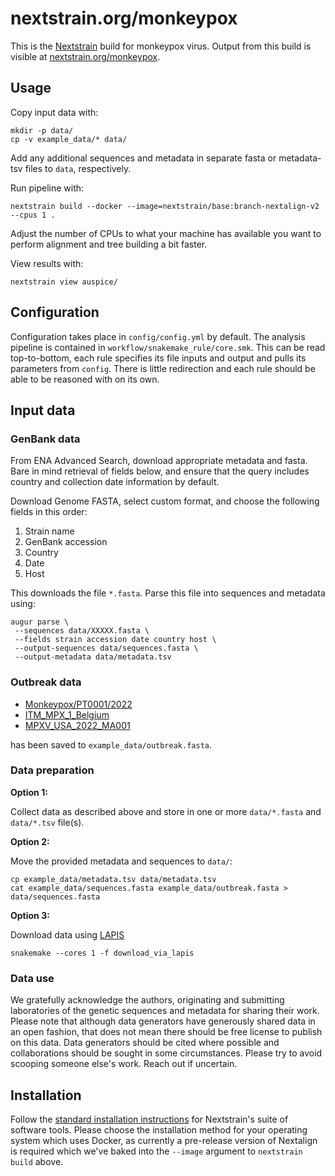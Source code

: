 # nextstrain.org/monkeypox

This is the [Nextstrain](https://nextstrain.org) build for monkeypox virus. Output from this build is visible at [nextstrain.org/monkeypox](https://nextstrain.org/monkeypox).

## Usage

Copy input data with:
```
mkdir -p data/
cp -v example_data/* data/
```
Add any additional sequences and metadata in separate fasta or metadata-tsv files to `data`, respectively.

Run pipeline with:
```
nextstrain build --docker --image=nextstrain/base:branch-nextalign-v2 --cpus 1 .
```

Adjust the number of CPUs to what your machine has available you want to perform alignment and tree building a bit faster.

View results with:
```
nextstrain view auspice/
```

## Configuration

Configuration takes place in `config/config.yml` by default.
The analysis pipeline is contained in `workflow/snakemake_rule/core.smk`.
This can be read top-to-bottom, each rule specifies its file inputs and output and pulls its parameters from `config`.
There is little redirection and each rule should be able to be reasoned with on its own.

## Input data

### GenBank data

From ENA Advanced Search, download appropriate metadata and fasta. Bare in mind retrieval of fields below, and ensure that the query includes country and collection date information by default.

Download Genome FASTA, select custom format, and choose the following fields in this order:
1. Strain name
2. GenBank accession
3. Country
4. Date
5. Host

This downloads the file `*.fasta`. Parse this file into sequences and metadata using:
```
augur parse \
 --sequences data/XXXXX.fasta \
 --fields strain accession date country host \
 --output-sequences data/sequences.fasta \
 --output-metadata data/metadata.tsv
```


### Outbreak data

- [Monkeypox/PT0001/2022](https://virological.org/t/first-draft-genome-sequence-of-monkeypox-virus-associated-with-the-suspected-multi-country-outbreak-may-2022-confirmed-case-in-portugal/799)
- [ITM_MPX_1_Belgium](https://virological.org/t/belgian-case-of-monkeypox-virus-linked-to-outbreak-in-portugal/801)
- [MPXV_USA_2022_MA001](https://www.ncbi.nlm.nih.gov/nuccore/ON563414)

has been saved to `example_data/outbreak.fasta`.

### Data preparation

**Option 1:**

Collect data as described above and store in one or more `data/*.fasta` and `data/*.tsv` file(s).

**Option 2:**

Move the provided metadata and sequences to `data/`:
```
cp example_data/metadata.tsv data/metadata.tsv
cat example_data/sequences.fasta example_data/outbreak.fasta > data/sequences.fasta
```

**Option 3:**

Download data using [LAPIS](https://mpox-lapis.gen-spectrum.org/docs)
```
snakemake --cores 1 -f download_via_lapis
```

### Data use

We gratefully acknowledge the authors, originating and submitting laboratories of the genetic
sequences and metadata for sharing their work. Please note that although data generators have
generously shared data in an open fashion, that does not mean there should be free license to
publish on this data. Data generators should be cited where possible and collaborations should be
sought in some circumstances. Please try to avoid scooping someone else's work. Reach out if
uncertain.

## Installation

Follow the [standard installation instructions](https://docs.nextstrain.org/en/latest/install.html) for Nextstrain's suite of software tools.
Please choose the installation method for your operating system which uses Docker, as currently a pre-release version of Nextalign is required which we've baked into the `--image` argument to `nextstrain build` above.
